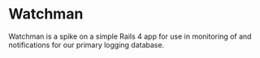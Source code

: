 Watchman
========

Watchman is a spike on a simple Rails 4 app for use in monitoring of and notifications for our primary logging database.
